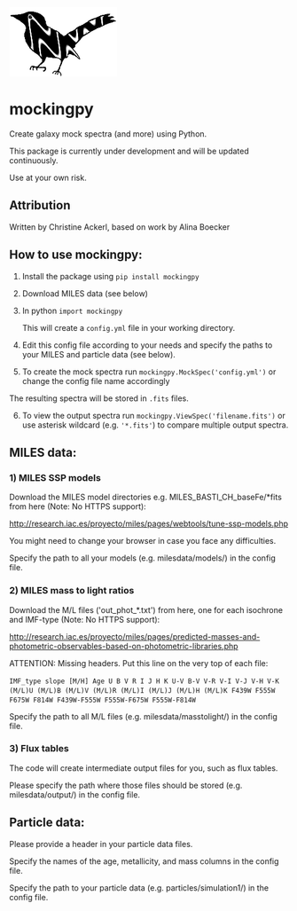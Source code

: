 ![Logo](https://github.com/Chia-vie/mockingpy/blob/main/logo.png) 
# mockingpy 

Create galaxy mock spectra (and more) using Python.

This package is currently under development and will be updated continuously. 

Use at your own risk.

## Attribution

Written by Christine Ackerl, based on work by Alina Boecker

## How to use mockingpy:

1) Install the package using `pip install mockingpy`

2) Download MILES data (see below)

3) In python `import mockingpy` 

   This will create a `config.yml` file in your working directory. 

4) Edit this config file according to your needs and specify the paths to your MILES and particle data (see below). 

5) To create the mock spectra run `mockingpy.MockSpec('config.yml')` or change the config file name accordingly

The resulting spectra will be stored in `.fits` files.

6) To view the output spectra run `mockingpy.ViewSpec('filename.fits')` or use asterisk wildcard (e.g. `'*.fits'`) to compare multiple output spectra.

## MILES data:

### 1) MILES SSP models   
Download the MILES model directories e.g. MILES_BASTI_CH_baseFe/*fits from here (Note: No HTTPS support):

http://research.iac.es/proyecto/miles/pages/webtools/tune-ssp-models.php

You might need to change your browser in case you face any difficulties.  

Specify the path to all your models (e.g. milesdata/models/) in the config file. 

### 2) MILES mass to light ratios
Download the M/L files ('out_phot_*.txt') from here, one for each isochrone and IMF-type (Note: No HTTPS support): 

http://research.iac.es/proyecto/miles/pages/predicted-masses-and-photometric-observables-based-on-photometric-libraries.php

ATTENTION: Missing headers. Put this line on the very top of each file:

`IMF_type slope [M/H] Age U B V R I J H K U-V B-V V-R V-I V-J V-H V-K (M/L)U (M/L)B (M/L)V (M/L)R (M/L)I (M/L)J (M/L)H (M/L)K F439W F555W F675W F814W F439W-F555W F555W-F675W F555W-F814W`

Specify the path to all M/L files (e.g. milesdata/masstolight/) in the config file.

### 3) Flux tables
The code will create intermediate output files for you, such as flux tables. 

Please specify the path where those files should be stored (e.g. milesdata/output/) in the config file. 

## Particle data:
Please provide a header in your particle data files. 

Specify the names of the age, metallicity, and mass columns in the config file.

Specify the path to your particle data (e.g. particles/simulation1/) in the config file. 

